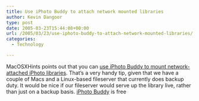 ```yaml
---
title: Use iPhoto Buddy to attach network mounted libraries
author: Kevin Dangoor
type: post
date: 2005-03-23T15:44:08+00:00
url: /2005/03/23/use-iphoto-buddy-to-attach-network-mounted-libraries/
categories:
  - Technology

---
```

MacOSXHints points out that you can [use iPhoto Buddy to mount network-attached iPhoto libraries][1]. That&#8217;s a very handy tip, given that we have a couple of Macs and a Linux-based fileserver that currently does backup duty. It would be nice if our fileserver would serve up the library live, rather than just on a backup basis. [iPhoto Buddy][2] is free

 [1]: http://www.macosxhints.com/article.php?story=20050321044101978
 [2]: http://nofences.net/iphotoBuddy/